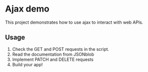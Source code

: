 # Ajax demo
This project demonstrates how to use ajax to interact with web APIs.

## Usage
1. Check the GET and POST requests in the script.
2. Read the documentation from JSONblob
3. Implement PATCH and DELETE requests
4. Build your app!
